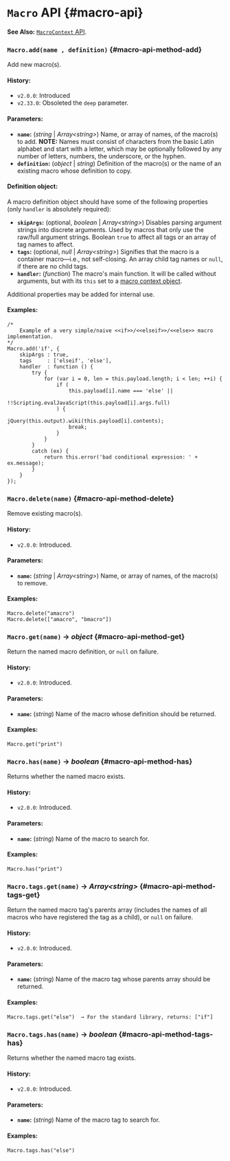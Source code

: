 <!-- ***********************************************************************************************
	Macro API
************************************************************************************************ -->
# `Macro` API {#macro-api}

<p role="note" class="see"><b>See Also:</b>
<a href="#macrocontext-api"><code>MacroContext</code> API</a>.
</p>

<!-- *********************************************************************** -->

### `Macro.add(name , definition)` {#macro-api-method-add}

Add new macro(s).

#### History:

* `v2.0.0`: Introduced
* `v2.33.0`: Obsoleted the `deep` parameter.

#### Parameters:

* **`name`:** (*string* | *Array&lt;string&gt;*) Name, or array of names, of the macro(s) to add.  **NOTE:** Names must consist of characters from the basic Latin alphabet and start with a letter, which may be optionally followed by any number of letters, numbers, the underscore, or the hyphen.
* **`definition`:** (*object* | *string*) Definition of the macro(s) or the name of an existing macro whose definition to copy.

#### Definition object:

A macro definition object should have some of the following properties (only `handler` is absolutely required):

* **`skipArgs`:** (optional, *boolean* | *Array&lt;string&gt;*) Disables parsing argument strings into discrete arguments.  Used by macros that only use the raw/full argument strings.  Boolean `true` to affect all tags or an array of tag names to affect.
* **`tags`:** (optional, *null* | *Array&lt;string&gt;*) Signifies that the macro is a container macro—i.e., not self-closing.  An array child tag names or `null`, if there are no child tags.
* **`handler`:** (*function*) The macro's main function.  It will be called without arguments, but with its `this` set to a [macro context object](#macrocontext-api).

Additional properties may be added for internal use.

#### Examples:

```
/*
	Example of a very simple/naive <<if>>/<<elseif>>/<<else>> macro implementation.
*/
Macro.add('if', {
	skipArgs : true,
	tags     : ['elseif', 'else'],
	handler  : function () {
		try {
			for (var i = 0, len = this.payload.length; i < len; ++i) {
				if (
					this.payload[i].name === 'else' ||
					!!Scripting.evalJavaScript(this.payload[i].args.full)
				) {
					jQuery(this.output).wiki(this.payload[i].contents);
					break;
				}
			}
		}
		catch (ex) {
			return this.error('bad conditional expression: ' + ex.message);
		}
	}
});
```

<!-- *********************************************************************** -->

### `Macro.delete(name)` {#macro-api-method-delete}

Remove existing macro(s).

#### History:

* `v2.0.0`: Introduced.

#### Parameters:

* **`name`:** (*string* | *Array&lt;string&gt;*) Name, or array of names, of the macro(s) to remove.

#### Examples:

```
Macro.delete("amacro")
Macro.delete(["amacro", "bmacro"])
```

<!-- *********************************************************************** -->

### `Macro.get(name)` → *object* {#macro-api-method-get}

Return the named macro definition, or `null` on failure.

#### History:

* `v2.0.0`: Introduced.

#### Parameters:

* **`name`:** (*string*) Name of the macro whose definition should be returned.

#### Examples:

```
Macro.get("print")
```

<!-- *********************************************************************** -->

### `Macro.has(name)` → *boolean* {#macro-api-method-has}

Returns whether the named macro exists.

#### History:

* `v2.0.0`: Introduced.

#### Parameters:

* **`name`:** (*string*) Name of the macro to search for.

#### Examples:

```
Macro.has("print")
```

<!-- *********************************************************************** -->

### `Macro.tags.get(name)` → *Array&lt;string&gt;* {#macro-api-method-tags-get}

Return the named macro tag's parents array (includes the names of all macros who have registered the tag as a child), or `null` on failure.

#### History:

* `v2.0.0`: Introduced.

#### Parameters:

* **`name`:** (*string*) Name of the macro tag whose parents array should be returned.

#### Examples:

```
Macro.tags.get("else")  → For the standard library, returns: ["if"]
```

<!-- *********************************************************************** -->

### `Macro.tags.has(name)` → *boolean* {#macro-api-method-tags-has}

Returns whether the named macro tag exists.

#### History:

* `v2.0.0`: Introduced.

#### Parameters:

* **`name`:** (*string*) Name of the macro tag to search for.

#### Examples:

```
Macro.tags.has("else")
```
